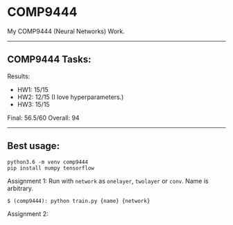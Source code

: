# COMP9444

My COMP9444 (Neural Networks) Work.

------------------------------------------

## COMP9444 Tasks:

Results:
- HW1: 15/15
- HW2: 12/15 (I love hyperparameters.)
- HW3: 15/15

Final: 56.5/60
Overall: 94

------------------------------------------

## Best usage:

```
python3.6 -m venv comp9444
pip install numpy tensorflow
```

Assignment 1: Run with `network` as `onelayer`, `twolayer` or `conv`. Name is arbitrary.

`$ (comp9444): python train.py {name} {network}`

Assignment 2:

